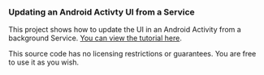 ### Updating an Android Activty UI from a Service

This project shows how to update the UI in an Android Activity from a background Service. [You can view the tutorial here](http://www.websmithing.com/2011/02/01/how-to-update-the-ui-in-an-android-activity-using-data-from-a-background-service/).

This source code has no licensing restrictions or guarantees. You are free to use it as you wish.
